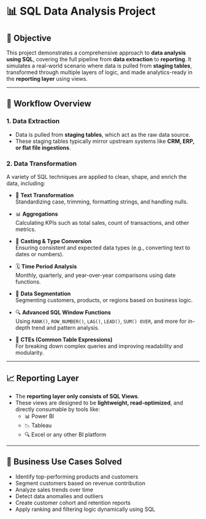 # 📊 SQL Data Analysis Project

## 🚀 Objective

This project demonstrates a comprehensive approach to **data analysis using SQL**, covering the full pipeline from **data extraction** to **reporting**. It simulates a real-world scenario where data is pulled from **staging tables**, transformed through multiple layers of logic, and made analytics-ready in the **reporting layer** using views.

---

## 🔁 Workflow Overview

### 1. **Data Extraction**
- Data is pulled from **staging tables**, which act as the raw data source.
- These staging tables typically mirror upstream systems like **CRM, ERP, or flat file ingestions**.

### 2. **Data Transformation**
A variety of SQL techniques are applied to clean, shape, and enrich the data, including:

- 🧹 **Text Transformation**  
  Standardizing case, trimming, formatting strings, and handling nulls.
  
- 📊 **Aggregations**  
  Calculating KPIs such as total sales, count of transactions, and other metrics.

- 🔄 **Casting & Type Conversion**  
  Ensuring consistent and expected data types (e.g., converting text to dates or numbers).

- 🗓️ **Time Period Analysis**  
  Monthly, quarterly, and year-over-year comparisons using date functions.

- 🧱 **Data Segmentation**  
  Segmenting customers, products, or regions based on business logic.

- 🔍 **Advanced SQL Window Functions**  
  Using `RANK()`, `ROW_NUMBER()`, `LAG()`, `LEAD()`, `SUM() OVER`, and more for in-depth trend and pattern analysis.

- 🔁 **CTEs (Common Table Expressions)**  
  For breaking down complex queries and improving readability and modularity.

---

## 📈 Reporting Layer

- The **reporting layer only consists of SQL Views**.
- These views are designed to be **lightweight, read-optimized**, and directly consumable by tools like:
  - 📊 Power BI
  - 📉 Tableau
  - 🔍 Excel or any other BI platform

---

## 🧠 Business Use Cases Solved

- Identify top-performing products and customers
- Segment customers based on revenue contribution
- Analyze sales trends over time
- Detect data anomalies and outliers
- Create customer cohort and retention reports
- Apply ranking and filtering logic dynamically using SQL




